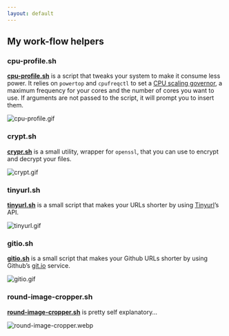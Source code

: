 ```yaml
---
layout: default
---
```


## My work-flow helpers

### cpu-profile.sh

**[cpu-profile.sh](https://github.com/casalinovalerio/scripts/raw/actual-scripts/cpu-profile.sh)** is a script that tweaks your system to make it consume less power. It relies on `powertop` and `cpufreqctl` to set a [CPU scaling governor](https://wiki.archlinux.org/index.php/CPU_frequency_scaling#Scaling_governors), a maximum frequency for your cores and the number of cores you want to use. If arguments are not passed to the script, it will prompt you to insert them.

![cpu-profile.gif](/assets/gifs/cpu-profile.gif)

### crypt.sh

**[crypr.sh](https://github.com/casalinovalerio/scripts/raw/actual-scripts/crypt.sh)** is a small utility, wrapper for `openssl`, that you can use to encrypt and decrypt your files.

![crypt.gif](/assets/gifs/crypt.gif)

### tinyurl.sh

**[tinyurl.sh](https://github.com/casalinovalerio/scripts/raw/actual-scripts/tinyurl.sh)** is a small script that makes your URLs shorter by using [Tinyurl](https://tinyurl.com)’s API.

![tinyurl.gif](/assets/gifs/tinyurl.gif)

### gitio.sh

**[gitio.sh](https://github.com/casalinovalerio/scripts/raw/actual-scripts/gitio.sh)** is a small script that makes your Github URLs shorter by using Github’s [git.io](https://git.io) service.

![gitio.gif](/assets/gifs/gitio.gif)

### round-image-cropper.sh

**[round-image-cropper.sh](https://github.com/casalinovalerio/scripts/blob/actual-scripts/round-image-cropper.sh)** is pretty self explanatory…

![round-image-cropper.webp](/assets/images/round-image-cropper.webp)